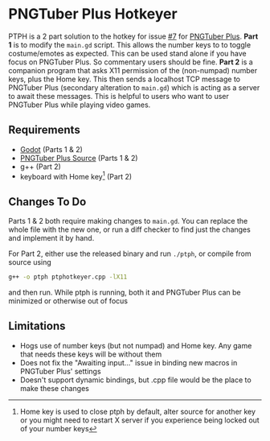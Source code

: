 # PNGTuber Plus Hotkeyer
PTPH is a 2 part solution to the hotkey for issue [#7](https://github.com/kaiakairos/PNGTuber-Plus/issues/7) for [PNGTuber Plus](https://kaiakairos.itch.io/pngtuber-plus). 
**Part 1** is to modify the ```main.gd``` script. This allows the number keys to to toggle costume/emotes as expected. This can be used stand alone if you have focus on PNGTuber Plus. So commentary users should be fine. 
**Part 2** is a companion program that asks X11 permission of the (non-numpad) number keys, plus the Home key. This then sends a localhost TCP message to PNGTuber Plus (secondary alteration to ```main.gd```) which is acting as a server to await these messages. This is helpful to users who want to user PNGTuber Plus while playing video games.

## Requirements
 - [Godot](https://godotengine.org) (Parts 1 & 2)
 - [PNGTuber Plus Source](https://github.com/kaiakairos/PNGTuber-Plus) (Parts 1 & 2)
 - g++ (Part 2)
 - keyboard with Home key[^1] (Part 2)

 [^1]: Home key is used to close ptph by default, alter source for another key or you might need to restart X server if you experience being locked out of your number keys

 ## Changes To Do
 Parts 1 & 2 both require making changes to ```main.gd```. You can replace the whole file with the new one, or run a diff checker to find just the changes and implement it by hand.

 For Part 2, either use the released binary and run ```./ptph```, or compile from source using 
 ```bash
 g++ -o ptph ptphotkeyer.cpp -lX11
 ```
 and then run. While ptph is running, both it and PNGTuber Plus can be minimized or otherwise out of focus

 ## Limitations
  - Hogs use of number keys (but not numpad) and Home key. Any game that needs these keys will be without them
  - Does not fix the "Awaiting input..." issue in binding new macros in PNGTuber Plus' settings
  - Doesn't support dynamic bindings, but .cpp file would be the place to make these changes